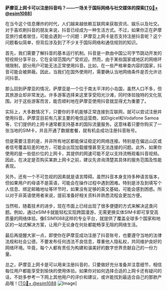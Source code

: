 **萨摩亚上网卡可以注册抖音吗？——一场关于国际网络与社交媒体的探索[[TG💪+ @esim1088](https://t.me/s/esim1088)]**

在当今这个信息爆炸的时代，人们越来越依赖互联网来获取资讯、娱乐以及社交。对于喜欢刷抖音的朋友来说，抖音已经成为一种生活方式。不过，如果你正在萨摩亚旅行或者居住，可能会遇到一个问题：萨摩亚上网卡是否支持注册抖音呢？这个问题看似简单，但背后涉及到了不少关于国际网络和通信规则的知识。

首先，我们需要了解抖音的基本运行机制。抖音是一款由中国公司字节跳动开发的短视频分享平台，它在全球范围内广受欢迎。然而，由于某些国家或地区的网络环境限制，部分用户可能无法正常使用抖音。比如，在一些严格审查内容的国家，抖音可能会被屏蔽。因此，当我们在国外使用时，需要确认当地网络条件是否允许访问抖音。

那么回到萨摩亚的情况，萨摩亚是一个位于南太平洋的小岛国，虽然人口不多，但其旅游业却非常发达。许多游客选择来这里享受阳光沙滩，同时体验独特的文化氛围。对于这些游客而言，能否顺利地在萨摩亚使用抖音就显得尤为重要了。

实际上，大多数情况下，只要你的手机能够正常连接到互联网，就可以尝试注册并使用抖音。萨摩亚目前有几家主要的电信运营商，如Digicel和Vodafone Samoa等，它们提供的上网卡通常都支持基本的国际流量服务。这意味着只要你购买了一张当地的SIM卡，并且开通了数据套餐，就有机会成功注册抖音账号。

但是需要注意的是，并非所有地区都能保证稳定的网络连接。特别是在偏远山区或者信号覆盖较差的地方，可能会出现加载缓慢甚至无法连接的问题。此外，如果你使用的是一些低价位的上网卡，其提供的网速可能不足以支持流畅观看抖音视频。因此，在决定是否购买某款上网卡之前，建议先咨询清楚其具体的服务范围及性能表现。

另外，还有一个不可忽视的因素就是语言障碍。虽然抖音本身支持多种语言版本，但如果用户的母语不是英语，可能会在操作过程中遇到困难。特别是涉及到填写个人信息、绑定邮箱地址等环节时，如果没有足够的英文基础，可能会感到困惑。所以对于非英语使用者来说，提前准备好相关资料并熟悉流程会更加方便。

当然啦，随着技术的进步，现在市面上已经出现了很多便捷的方式来解决这类问题。例如，通过eSIM卡就能轻松实现跨国漫游，无需更换实体SIM卡即可享受高质量的网络体验。像ESIM1088这样的专业平台，就提供了覆盖全球多个国家和地区的一站式解决方案，让用户无论身在何处都能畅享无阻的网络生活。

最后再提醒大家一点，即使你在萨摩亚成功注册了抖音账号，也要遵守当地的法律法规和社会公德。不要发布任何违法不良信息，尊重他人隐私权，共同维护良好的网络环境。毕竟，每个人都有责任为构建和谐美好的数字世界贡献自己的一份力量。

总之，萨摩亚上网卡是可以用来注册抖音的，只要做好充分准备并注意细节，相信每位用户都能享受到愉快的使用体验。如果你对如何选择合适的上网卡还有疑问的话，不妨多参考一下网上其他用户的评价和建议，或许能找到最适合自己的那款产品哦！[[TG💪+ @esim1088](https://t.me/s/esim1088) ![Image](https://i.postimg.cc/4NQfJmqS/Snipaste-2025-05-13-00-14-12.png)]